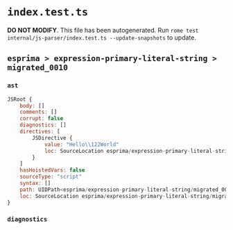 # `index.test.ts`

**DO NOT MODIFY**. This file has been autogenerated. Run `rome test internal/js-parser/index.test.ts --update-snapshots` to update.

## `esprima > expression-primary-literal-string > migrated_0010`

### `ast`

```javascript
JSRoot {
	body: []
	comments: []
	corrupt: false
	diagnostics: []
	directives: [
		JSDirective {
			value: "Hello\\122World"
			loc: SourceLocation esprima/expression-primary-literal-string/migrated_0010/input.js 1:0-1:16
		}
	]
	hasHoistedVars: false
	sourceType: "script"
	syntax: []
	path: UIDPath<esprima/expression-primary-literal-string/migrated_0010/input.js>
	loc: SourceLocation esprima/expression-primary-literal-string/migrated_0010/input.js 1:0-1:16
}
```

### `diagnostics`

```

```
